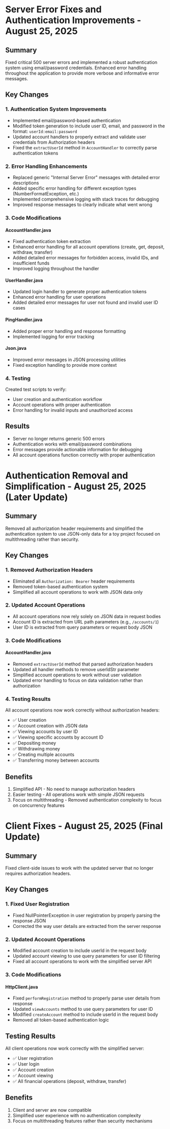 # Server Error Fixes and Authentication Improvements - August 25, 2025

## Summary
Fixed critical 500 server errors and implemented a robust authentication system using email/password credentials. Enhanced error handling throughout the application to provide more verbose and informative error messages.

## Key Changes

### 1. Authentication System Improvements
- Implemented email/password-based authentication
- Modified token generation to include user ID, email, and password in the format: `userId:email:password`
- Updated account handlers to properly extract and validate user credentials from Authorization headers
- Fixed the `extractUserId` method in `AccountHandler` to correctly parse authentication tokens

### 2. Error Handling Enhancements
- Replaced generic "Internal Server Error" messages with detailed error descriptions
- Added specific error handling for different exception types (NumberFormatException, etc.)
- Implemented comprehensive logging with stack traces for debugging
- Improved response messages to clearly indicate what went wrong

### 3. Code Modifications

#### AccountHandler.java
- Fixed authentication token extraction
- Enhanced error handling for all account operations (create, get, deposit, withdraw, transfer)
- Added detailed error messages for forbidden access, invalid IDs, and insufficient funds
- Improved logging throughout the handler

#### UserHandler.java
- Updated login handler to generate proper authentication tokens
- Enhanced error handling for user operations
- Added detailed error messages for user not found and invalid user ID cases

#### PingHandler.java
- Added proper error handling and response formatting
- Implemented logging for error tracking

#### Json.java
- Improved error messages in JSON processing utilities
- Fixed exception handling to provide more context

### 4. Testing
Created test scripts to verify:
- User creation and authentication workflow
- Account operations with proper authentication
- Error handling for invalid inputs and unauthorized access

## Results
- Server no longer returns generic 500 errors
- Authentication works with email/password combinations
- Error messages provide actionable information for debugging
- All account operations function correctly with proper authentication

# Authentication Removal and Simplification - August 25, 2025 (Later Update)

## Summary
Removed all authorization header requirements and simplified the authentication system to use JSON-only data for a toy project focused on multithreading rather than security.

## Key Changes

### 1. Removed Authorization Headers
- Eliminated all `Authorization: Bearer` header requirements
- Removed token-based authentication system
- Simplified all account operations to work with JSON data only

### 2. Updated Account Operations
- All account operations now rely solely on JSON data in request bodies
- Account ID is extracted from URL path parameters (e.g., `/accounts/1`)
- User ID is extracted from query parameters or request body JSON

### 3. Code Modifications

#### AccountHandler.java
- Removed `extractUserId` method that parsed authorization headers
- Updated all handler methods to remove userIdStr parameter
- Simplified account operations to work without user validation
- Updated error handling to focus on data validation rather than authorization

### 4. Testing Results
All account operations now work correctly without authorization headers:
- ✅ User creation
- ✅ Account creation with JSON data
- ✅ Viewing accounts by user ID
- ✅ Viewing specific accounts by account ID
- ✅ Depositing money
- ✅ Withdrawing money
- ✅ Creating multiple accounts
- ✅ Transferring money between accounts

## Benefits
1. Simplified API - No need to manage authorization headers
2. Easier testing - All operations work with simple JSON requests
3. Focus on multithreading - Removed authentication complexity to focus on concurrency features

# Client Fixes - August 25, 2025 (Final Update)

## Summary
Fixed client-side issues to work with the updated server that no longer requires authorization headers.

## Key Changes

### 1. Fixed User Registration
- Fixed NullPointerException in user registration by properly parsing the response JSON
- Corrected the way user details are extracted from the server response

### 2. Updated Account Operations
- Modified account creation to include userId in the request body
- Updated account viewing to use query parameters for user ID filtering
- Fixed all account operations to work with the simplified server API

### 3. Code Modifications

#### HttpClient.java
- Fixed `performRegistration` method to properly parse user details from response
- Updated `viewAccounts` method to use query parameters for user ID
- Modified `createAccount` method to include userId in the request body
- Removed all token-based authentication logic

## Testing Results
All client operations now work correctly with the simplified server:
- ✅ User registration
- ✅ User login
- ✅ Account creation
- ✅ Account viewing
- ✅ All financial operations (deposit, withdraw, transfer)

## Benefits
1. Client and server are now compatible
2. Simplified user experience with no authentication complexity
3. Focus on multithreading features rather than security mechanisms